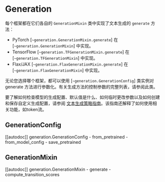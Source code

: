 <!--Copyright 2022 The HuggingFace Team. All rights reserved.

Licensed under the Apache License, Version 2.0 (the "License"); you may not use this file except in compliance with
the License. You may obtain a copy of the License at

http://www.apache.org/licenses/LICENSE-2.0

Unless required by applicable law or agreed to in writing, software distributed under the License is distributed on
an "AS IS" BASIS, WITHOUT WARRANTIES OR CONDITIONS OF ANY KIND, either express or implied. See the License for the
specific language governing permissions and limitations under the License.

⚠️ Note that this file is in Markdown but contain specific syntax for our doc-builder (similar to MDX) that may not be
rendered properly in your Markdown viewer.

-->

# Generation

每个框架都在它们各自的 `GenerationMixin` 类中实现了文本生成的 `generate` 方法：

- PyTorch [`~generation.GenerationMixin.generate`] 在 [`~generation.GenerationMixin`] 中实现。
- TensorFlow [`~generation.TFGenerationMixin.generate`] 在 [`~generation.TFGenerationMixin`] 中实现。
- Flax/JAX [`~generation.FlaxGenerationMixin.generate`] 在 [`~generation.FlaxGenerationMixin`] 中实现。

无论您选择哪个框架，都可以使用 [`~generation.GenerationConfig`] 类实例对 generate 方法进行参数化。有关生成方法的控制参数的完整列表，请参阅此类。

要了解如何检查模型的生成配置、默认值是什么、如何临时更改参数以及如何创建和保存自定义生成配置，请参阅 [文本生成策略指南](../generation_strategies)。该指南还解释了如何使用相关功能，如token流。

## GenerationConfig

[[autodoc]] generation.GenerationConfig
	- from_pretrained
	- from_model_config
	- save_pretrained

## GenerationMixin

[[autodoc]] generation.GenerationMixin
	- generate
	- compute_transition_scores